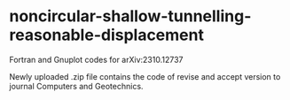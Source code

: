 # noncircular-shallow-tunnelling-reasonable-displacement
Fortran and Gnuplot codes for arXiv:2310.12737 

Newly uploaded .zip file contains the code of revise and accept version to journal Computers and Geotechnics.
